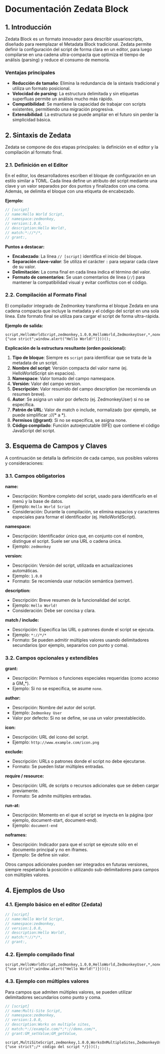 # Documentación Zedata Block

## 1. Introducción
Zedata Block es un formato innovador para describir usuarioscripts, diseñado para reemplazar el Metadata Block tradicional. Zedata permite definir la configuración del script de forma clara en un editor, para luego compilarse en una cadena ultra-compacta que optimiza el tiempo de análisis (parsing) y reduce el consumo de memoria.

### Ventajas principales
- **Reducción de tamaño**: Elimina la redundancia de la sintaxis tradicional y utiliza un formato posicional.
- **Velocidad de parsing**: La estructura delimitada y sin etiquetas superfluas permite un análisis mucho más rápido.
- **Compatibilidad**: Se mantiene la capacidad de trabajar con scripts existentes, permitiendo una migración progresiva.
- **Extensibilidad**: La estructura se puede ampliar en el futuro sin perder la simplicidad básica.

## 2. Sintaxis de Zedata
Zedata se compone de dos etapas principales: la definición en el editor y la compilación al formato final.

### 2.1. Definición en el Editor
En el editor, los desarrolladores escriben el bloque de configuración en un estilo similar a TOML. Cada línea define un atributo del script mediante una clave y un valor separados por dos puntos y finalizados con una coma. Además, se delimita el bloque con una etiqueta de encabezado.

**Ejemplo:**
```javascript
// [script]
// name:Hello World Script,
// namespace:zedmonkey,
// version:1.0.0,
// description:Hello World!,
// match:*://*/*,
// grant:,
```

**Puntos a destacar:**
- **Encabezado**: La línea `// [script]` identifica el inicio del bloque.
- **Separación clave-valor**: Se utiliza el carácter `:` para separar cada clave de su valor.
- **Delimitación**: La coma final en cada línea indica el término del valor.
- **Formato de comentarios**: Se usan comentarios de línea (`//`) para mantener la compatibilidad visual y evitar conflictos con el código.

### 2.2. Compilación al Formato Final
El compilador integrado de Zedmonkey transforma el bloque Zedata en una cadena compacta que incluye la metadata y el código del script en una sola línea. Este formato final se utiliza para cargar el script de forma ultra-rápida.

**Ejemplo de salida:**
```
script,HelloWorldScript,zedmonkey,1.0.0,HelloWorld,ZedmonkeyUser,*,none((function(){"use strict";window.alert("Hello World!")}))();
```

**Explicación de la estructura resultante (orden posicional):**
1. **Tipo de bloque**: Siempre es `script` para identificar que se trata de la metadata de un script.
2. **Nombre del script**: Versión compacta del valor name (ej. HelloWorldScript sin espacios).
3. **Namespace**: Valor tomado del campo namespace.
4. **Versión**: Valor del campo version.
5. **Descripción**: Valor resumido del campo description (se recomienda un resumen breve).
6. **Autor**: Se asigna un valor por defecto (ej. ZedmonkeyUser) si no se especifica.
7. **Patrón de URL**: Valor de match o include, normalizado (por ejemplo, se puede simplificar *://*/* a *).
8. **Permisos (@grant)**: Si no se especifica, se asigna none.
9. **Código compilado**: Función autoejecutable (IIFE) que contiene el código JavaScript del script.

## 3. Esquema de Campos y Claves
A continuación se detalla la definición de cada campo, sus posibles valores y consideraciones:

### 3.1. Campos obligatorios
**name:**
- Descripción: Nombre completo del script, usado para identificarlo en el menú y la base de datos.
- Ejemplo: `Hello World Script`
- Consideración: Durante la compilación, se elimina espacios y caracteres especiales para formar el identificador (ej. HelloWorldScript).

**namespace:**
- Descripción: Identificador único que, en conjunto con el nombre, distingue el script. Suele ser una URL o cadena única.
- Ejemplo: `zedmonkey`

**version:**
- Descripción: Versión del script, utilizada en actualizaciones automáticas.
- Ejemplo: `1.0.0`
- Formato: Se recomienda usar notación semántica (semver).

**description:**
- Descripción: Breve resumen de la funcionalidad del script.
- Ejemplo: `Hello World!`
- Consideración: Debe ser concisa y clara.

**match / include:**
- Descripción: Especifica las URL o patrones donde el script se ejecuta.
- Ejemplo: `*://*/*`
- Formato: Se pueden admitir múltiples valores usando delimitadores secundarios (por ejemplo, separarlos con punto y coma).

### 3.2. Campos opcionales y extendibles
**grant:**
- Descripción: Permisos o funciones especiales requeridas (como acceso a GM_*).
- Ejemplo: Si no se especifica, se asume `none`.

**author:**
- Descripción: Nombre del autor del script.
- Ejemplo: `Zedmonkey User`
- Valor por defecto: Si no se define, se usa un valor preestablecido.

**icon:**
- Descripción: URL del icono del script.
- Ejemplo: `http://www.example.com/icon.png`

**exclude:**
- Descripción: URLs o patrones donde el script no debe ejecutarse.
- Formato: Se pueden listar múltiples entradas.

**require / resource:**
- Descripción: URL de scripts o recursos adicionales que se deben cargar previamente.
- Formato: Se admite múltiples entradas.

**run-at:**
- Descripción: Momento en el que el script se inyecta en la página (por ejemplo, document-start, document-end).
- Ejemplo: `document-end`

**noframes:**
- Descripción: Indicador para que el script se ejecute sólo en el documento principal y no en iframes.
- Ejemplo: Se define sin valor.

Otros campos adicionales pueden ser integrados en futuras versiones, siempre respetando la posición o utilizando sub-delimitadores para campos con múltiples valores.

## 4. Ejemplos de Uso
### 4.1. Ejemplo básico en el editor (Zedata)
```javascript
// [script]
// name:Hello World Script,
// namespace:zedmonkey,
// version:1.0.0,
// description:Hello World!,
// match:*://*/*,
// grant:,
```

### 4.2. Ejemplo compilado final
```
script,HelloWorldScript,zedmonkey,1.0.0,HelloWorld,ZedmonkeyUser,*,none((function(){"use strict";window.alert("Hello World!")}))();
```

### 4.3. Ejemplo con múltiples valores
Para campos que admiten múltiples valores, se pueden utilizar delimitadores secundarios como punto y coma.
```javascript
// [script]
// name:Multi-Site Script,
// namespace:zedmonkey,
// version:1.0.0,
// description:Works on multiple sites,
// match:*://example.com/*;*://demo.com/*,
// grant:GM_setValue;GM_getValue,
```

```
script,MultiSiteScript,zedmonkey,1.0.0,WorksOnMultipleSites,ZedmonkeyUser,*://example.com/*;*://demo.com/*,GM_setValue;GM_getValue((function(){"use strict";/* código del script */}))();
```